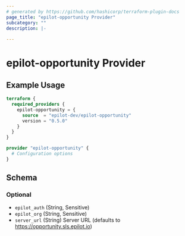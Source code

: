 ```yaml
---
# generated by https://github.com/hashicorp/terraform-plugin-docs
page_title: "epilot-opportunity Provider"
subcategory: ""
description: |-
  
---
```


# epilot-opportunity Provider



## Example Usage

```terraform
terraform {
  required_providers {
    epilot-opportunity = {
      source  = "epilot-dev/epilot-opportunity"
      version = "0.5.0"
    }
  }
}

provider "epilot-opportunity" {
  # Configuration options
}
```

<!-- schema generated by tfplugindocs -->
## Schema

### Optional

- `epilot_auth` (String, Sensitive)
- `epilot_org` (String, Sensitive)
- `server_url` (String) Server URL (defaults to https://opportunity.sls.epilot.io)
